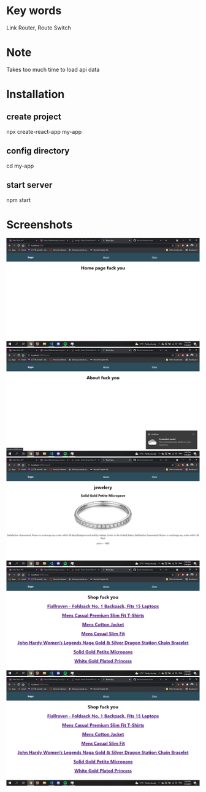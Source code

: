 # Key words
Link
Router, Route Switch
# Note
Takes too much time to load api data
# Installation
## create project
npx create-react-app my-app
## config directory
cd my-app
## start server
npm start
# Screenshots
<img src="src\img\1.png"></img>
<img src="src\img\2.png"></img>
<img src="src\img\3.png"></img>
<img src="src\img\4.png"></img>
<img src="src\img\5.png"></img>
